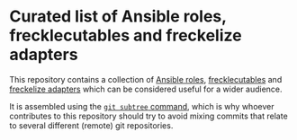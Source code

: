 # Curated list of Ansible roles, frecklecutables and freckelize adapters

This repository contains a collection of [Ansible roles](http://ansible-docs.readthedocs.io/zh/stable-2.0/rst/playbooks_roles.html), [frecklecutables](https://docs.freckles.io/en/latest/frecklecute_command.html#frecklecutables) and [freckelize adapters](https://docs.freckles.io/en/latest/freckelize_command.html#adapters-profiles) which can be considered useful for a wider audience.

It is assembled using the [`git subtree` command](https://www.atlassian.com/blog/git/alternatives-to-git-submodule-git-subtree), which is why whoever contributes to this repository should try to avoid mixing commits that relate to several different (remote) git repositories.
